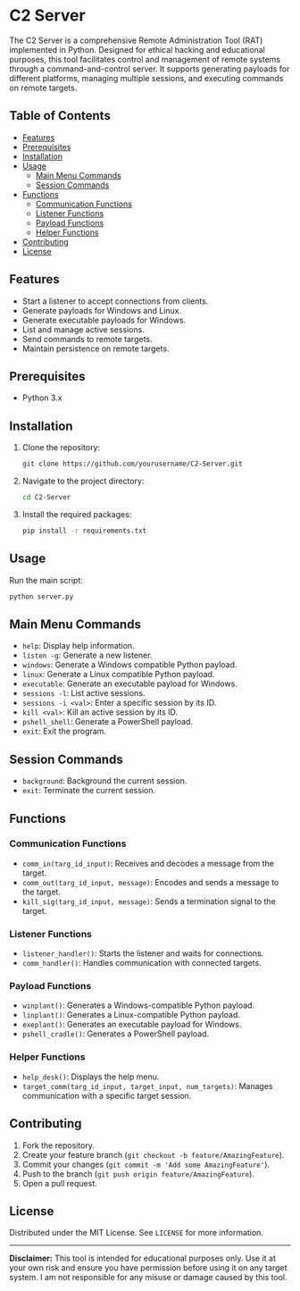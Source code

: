 # C2 Server

The C2 Server is a comprehensive Remote Administration Tool (RAT) implemented in Python. Designed for ethical hacking and educational purposes, this tool facilitates control and management of remote systems through a command-and-control server. It supports generating payloads for different platforms, managing multiple sessions, and executing commands on remote targets.

## Table of Contents

- [Features](#features)
- [Prerequisites](#prerequisites)
- [Installation](#installation)
- [Usage](#usage)
  - [Main Menu Commands](#main-menu-commands)
  - [Session Commands](#session-commands)
- [Functions](#functions)
  - [Communication Functions](#communication-functions)
  - [Listener Functions](#listener-functions)
  - [Payload Functions](#payload-functions)
  - [Helper Functions](#helper-functions)
- [Contributing](#contributing)
- [License](#license)

## Features

- Start a listener to accept connections from clients.
- Generate payloads for Windows and Linux.
- Generate executable payloads for Windows.
- List and manage active sessions.
- Send commands to remote targets.
- Maintain persistence on remote targets.

## Prerequisites

- Python 3.x

## Installation

1. Clone the repository:
    ```sh
    git clone https://github.com/yourusername/C2-Server.git
    ```
2. Navigate to the project directory:
    ```sh
    cd C2-Server
    ```
3. Install the required packages:
    ```sh
    pip install -r requirements.txt
    ```

## Usage

Run the main script:

```sh
python server.py
```

## Main Menu Commands

- `help`: Display help information.
- `listen -g`: Generate a new listener.
- `windows`: Generate a Windows compatible Python payload.
- `linux`: Generate a Linux compatible Python payload.
- `executable`: Generate an executable payload for Windows.
- `sessions -l`: List active sessions.
- `sessions -i <val>`: Enter a specific session by its ID.
- `kill <val>`: Kill an active session by its ID.
- `pshell_shell`: Generate a PowerShell payload.
- `exit`: Exit the program.

## Session Commands

- `background`: Background the current session.
- `exit`: Terminate the current session.

## Functions

### Communication Functions

- `comm_in(targ_id_input)`: Receives and decodes a message from the target.
- `comm_out(targ_id_input, message)`: Encodes and sends a message to the target.
- `kill_sig(targ_id_input, message)`: Sends a termination signal to the target.

### Listener Functions

- `listener_handler()`: Starts the listener and waits for connections.
- `comm_handler()`: Handles communication with connected targets.

### Payload Functions

- `winplant()`: Generates a Windows-compatible Python payload.
- `linplant()`: Generates a Linux-compatible Python payload.
- `exeplant()`: Generates an executable payload for Windows.
- `pshell_cradle()`: Generates a PowerShell payload.

### Helper Functions

- `help_desk()`: Displays the help menu.
- `target_comm(targ_id_input, target_input, num_targets)`: Manages communication with a specific target session.

## Contributing

1. Fork the repository.
2. Create your feature branch (`git checkout -b feature/AmazingFeature`).
3. Commit your changes (`git commit -m 'Add some AmazingFeature'`).
4. Push to the branch (`git push origin feature/AmazingFeature`).
5. Open a pull request.

## License

Distributed under the MIT License. See `LICENSE` for more information.

---

**Disclaimer:** This tool is intended for educational purposes only. Use it at your own risk and ensure you have permission before using it on any target system. I am not responsible for any misuse or damage caused by this tool.
